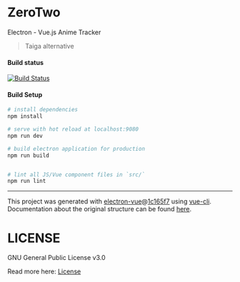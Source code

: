 # ZeroTwo
Electron - Vue.js Anime Tracker

> Taiga alternative

#### Build status

[![Build Status](https://travis-ci.org/NicoAiko/zerotwo.svg?branch=master)](https://travis-ci.org/NicoAiko/zerotwo)

#### Build Setup

``` bash
# install dependencies
npm install

# serve with hot reload at localhost:9080
npm run dev

# build electron application for production
npm run build


# lint all JS/Vue component files in `src/`
npm run lint

```

---

This project was generated with [electron-vue](https://github.com/SimulatedGREG/electron-vue)@[1c165f7](https://github.com/SimulatedGREG/electron-vue/tree/1c165f7c5e56edaf48be0fbb70838a1af26bb015) using [vue-cli](https://github.com/vuejs/vue-cli). Documentation about the original structure can be found [here](https://simulatedgreg.gitbooks.io/electron-vue/content/index.html).

# LICENSE

GNU General Public License v3.0

Read more here: [License](LICENSE)
